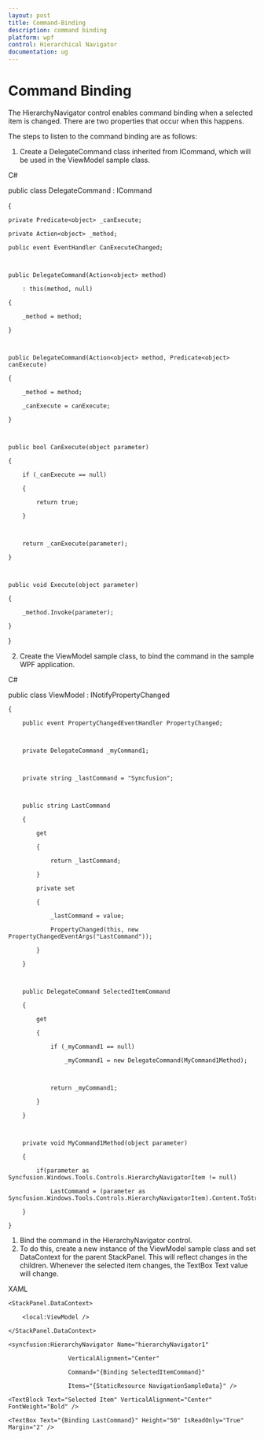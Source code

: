 ```yaml
---
layout: post
title: Command-Binding
description: command binding
platform: wpf
control: Hierarchical Navigator
documentation: ug
---
```


# Command Binding

The HierarchyNavigator control enables command binding when a selected item is changed. There are two properties that occur when this happens.

The steps to listen to the command binding are as follows:

1. Create a DelegateCommand class inherited from ICommand, which will be used in the ViewModel sample class.

C#



public class DelegateCommand : ICommand

{

    private Predicate<object> _canExecute;

    private Action<object> _method;

    public event EventHandler CanExecuteChanged;



    public DelegateCommand(Action<object> method)

        : this(method, null)

    {

        _method = method;

    }



    public DelegateCommand(Action<object> method, Predicate<object> canExecute)

    {

        _method = method;

        _canExecute = canExecute;

    }



    public bool CanExecute(object parameter)

    {

        if (_canExecute == null)

        {

            return true;

        }



        return _canExecute(parameter);

    }



    public void Execute(object parameter)

    {

        _method.Invoke(parameter);

    }

}



2. Create the ViewModel sample class, to bind the command in the sample WPF application.

C#



public class ViewModel : INotifyPropertyChanged

    {

        public event PropertyChangedEventHandler PropertyChanged;



        private DelegateCommand _myCommand1;



        private string _lastCommand = "Syncfusion";



        public string LastCommand

        {

            get

            {

                return _lastCommand;

            }

            private set

            {

                _lastCommand = value;

                PropertyChanged(this, new PropertyChangedEventArgs("LastCommand"));

            }

        }



        public DelegateCommand SelectedItemCommand

        {

            get

            {

                if (_myCommand1 == null)

                    _myCommand1 = new DelegateCommand(MyCommand1Method);



                return _myCommand1;

            }

        }



        private void MyCommand1Method(object parameter)

        {

            if(parameter as Syncfusion.Windows.Tools.Controls.HierarchyNavigatorItem != null)

                LastCommand = (parameter as Syncfusion.Windows.Tools.Controls.HierarchyNavigatorItem).Content.ToString();

        }

    }



1. Bind the command in the HierarchyNavigator control.
2. To do this, create a new instance of the ViewModel sample class and set DataContext for the parent StackPanel. This will reflect changes in the children. Whenever the selected item changes, the TextBox Text value will change.



XAML



<StackPanel Name="CommandBindingStackPanel">

    <StackPanel.DataContext>

        <local:ViewModel />

    </StackPanel.DataContext>

    <syncfusion:HierarchyNavigator Name="hierarchyNavigator1" 

                     VerticalAlignment="Center" 

                     Command="{Binding SelectedItemCommand}"

                     Items="{StaticResource NavigationSampleData}" />

    <TextBlock Text="Selected Item" VerticalAlignment="Center" FontWeight="Bold" />

    <TextBox Text="{Binding LastCommand}" Height="50" IsReadOnly="True" Margin="2" />

</StackPanel>





